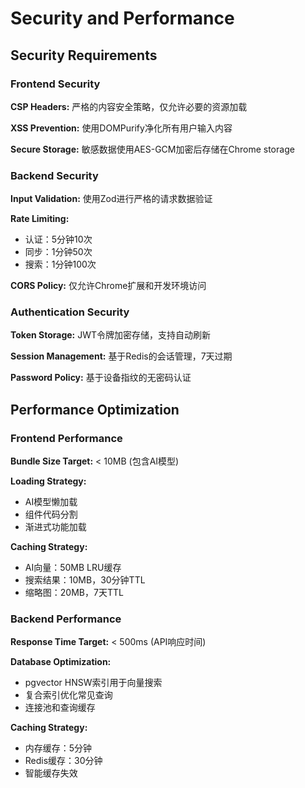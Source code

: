 # Security and Performance

## Security Requirements

### Frontend Security

**CSP Headers:** 严格的内容安全策略，仅允许必要的资源加载

**XSS Prevention:** 使用DOMPurify净化所有用户输入内容

**Secure Storage:** 敏感数据使用AES-GCM加密后存储在Chrome storage

### Backend Security

**Input Validation:** 使用Zod进行严格的请求数据验证

**Rate Limiting:** 
- 认证：5分钟10次
- 同步：1分钟50次
- 搜索：1分钟100次

**CORS Policy:** 仅允许Chrome扩展和开发环境访问

### Authentication Security

**Token Storage:** JWT令牌加密存储，支持自动刷新

**Session Management:** 基于Redis的会话管理，7天过期

**Password Policy:** 基于设备指纹的无密码认证

## Performance Optimization

### Frontend Performance

**Bundle Size Target:** < 10MB (包含AI模型)

**Loading Strategy:** 
- AI模型懒加载
- 组件代码分割
- 渐进式功能加载

**Caching Strategy:** 
- AI向量：50MB LRU缓存
- 搜索结果：10MB，30分钟TTL
- 缩略图：20MB，7天TTL

### Backend Performance

**Response Time Target:** < 500ms (API响应时间)

**Database Optimization:** 
- pgvector HNSW索引用于向量搜索
- 复合索引优化常见查询
- 连接池和查询缓存

**Caching Strategy:** 
- 内存缓存：5分钟
- Redis缓存：30分钟
- 智能缓存失效
